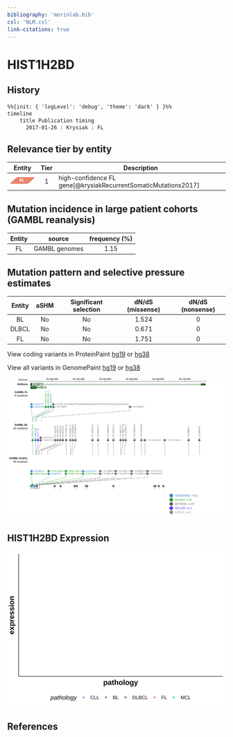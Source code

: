 ```yaml
---
bibliography: 'morinlab.bib'
csl: 'NLM.csl'
link-citations: true
---
```

# HIST1H2BD

## History
```mermaid
%%{init: { 'logLevel': 'debug', 'theme': 'dark' } }%%
timeline
    title Publication timing
      2017-01-26 : Krysiak : FL
```

## Relevance tier by entity

|Entity|Tier|Description            |
|:------:|:----:|-----------------------|
|![FL](images/icons/FL_tier1.png)    |1   |high-confidence FL gene[@krysiakRecurrentSomaticMutations2017]|

## Mutation incidence in large patient cohorts (GAMBL reanalysis)

|Entity|source       |frequency (%)|
|:------:|:-------------:|:-------------:|
|FL    |GAMBL genomes|1.15         |

## Mutation pattern and selective pressure estimates

|Entity|aSHM|Significant selection|dN/dS (missense)|dN/dS (nonsense)|
|:------:|:----:|:---------------------:|:----------------:|:----------------:|
|BL    |No  |No                   |1.524           |0               |
|DLBCL |No  |No                   |0.671           |0               |
|FL    |No  |No                   |1.751           |0               |



View coding variants in ProteinPaint [hg19](https://morinlab.github.io/LLMPP/GAMBL/HIST1H2BD_protein.html)  or [hg38](https://morinlab.github.io/LLMPP/GAMBL/HIST1H2BD_protein_hg38.html)

View all variants in GenomePaint [hg19](https://morinlab.github.io/LLMPP/GAMBL/HIST1H2BD.html)  or [hg38](https://morinlab.github.io/LLMPP/GAMBL/HIST1H2BD_hg38.html)

![](images/proteinpaint/HIST1H2BD.svg)

## HIST1H2BD Expression
![](images/gene_expression/HIST1H2BD_by_pathology.svg)
<!-- ORIGIN: krysiakRecurrentSomaticMutations2017b -->
<!-- FL: krysiakRecurrentSomaticMutations2017b -->

## References
